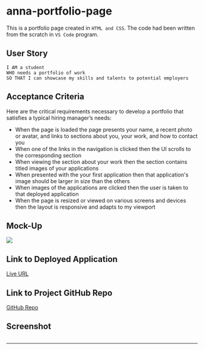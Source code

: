 # anna-portfolio-page

This is a portfolio page created in `HTML and CSS`. The code had been written from the scratch in `VS Code` program.


## User Story
```
I AM a student 
WHO needs a portfolio of work 
SO THAT I can showcase my skills and talents to potential employers
```

## Acceptance Criteria

Here are the critical requirements necessary to develop a portfolio that satisfies a typical hiring manager’s needs:

* When the page is loaded the page presents your name, a recent photo or avatar, and links to sections about you, your work, and how to contact you
* When one of the links in the navigation is clicked then the UI scrolls to the corresponding section
* When viewing the section about your work then the section contains titled images of your applications
* When presented with the your first application then that application's image should be larger in size than the others
* When images of the applications are clicked then the user is taken to that deployed application
* When the page is resized or viewed on various screens and devices then the layout is responsive and adapts to my viewport

## Mock-Up

![](https://github.com/ladycosy/anna-portfolio_page/blob/main/images/01-css-challenge-demo.gif)

## Link to Deployed Application

[Live URL](https://ladycosy.github.io/anna-portfolio_page/)

## Link to Project GitHub Repo

[GitHub Repo](https://github.com/ladycosy/anna-portfolio_page.git)

## Screenshot

![]()

---
